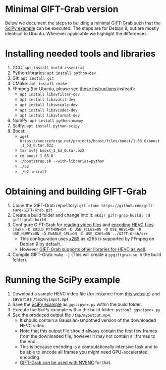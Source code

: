 # Minimal GIFT-Grab version

Below we document the steps to building a minimal GIFT-Grab such that the [SciPy example][scipy-ex] can be executed.
The steps are for Debian 9, but are mostly identical to Ubuntu.
Wherever applicable we highlight the differences.

[scipy-ex]: http://gift-grab.readthedocs.io/en/latest/scipy.html#full-source-code


# Installing needed tools and libraries

1. GCC: `apt install build-essential`
1. Python libraries: `apt install python-dev`
1. Git: `apt install git`
1. CMake: `apt install cmake`
1. FFmpeg (for Ubuntu, please see [these instructions][ffmpeg-ubuntu] instead):
   - `apt install libavfilter-dev`
   - `apt install libavutil-dev`
   - `apt install libswscale-dev`
   - `apt install libavcodec-dev`
   - `apt install libavformat-dev`
1. NumPy: `apt install python-numpy`
1. SciPy: `apt install python-scipy`
1. Boost:
   - `wget https://sourceforge.net/projects/boost/files/boost/1.63.0/boost_1_63_0.tar.bz2`
   - `tar xvfj boost_1_63_0.tar.bz2`
   - `cd boost_1_63_0`
   - `./bootstrap.sh --with-libraries=python`
   - `./b2`
   - `./b2 install`


# Obtaining and building GIFT-Grab

1. Clone the GIFT-Grab repository: `git clone https://github.com/gift-surg/GIFT-Grab.git`
1. Create a build folder and change into it: `mkdir gift-grab-build; cd gift-grab-build`
1. Configure GIFT-Grab for [reading video files][gg-read] and [encoding HEVC files][gg-hevc]: `cmake -D BUILD_PYTHON=ON -D USE_FILES=ON -D USE_HEVC=ON -D USE_NUMPY=ON -D ENABLE_GPL=ON -D USE_X265=ON ../GIFT-Grab/src`
   - This configuration uses [x265][x265] as x265 is supported by FFmpeg on Debian 9 by default.
   - However [GIFT-Grab supports other libraries for HEVC as well][gg-hevc].
1. Compile GIFT-Grab: `make -j` (This will create a `pygiftgrab.so` in the build folder).

[gg-read]: doc/build.md#reading-video-files
[x265]: http://x265.org/
[gg-hevc]: doc/build.md#hevc


# Running the SciPy example

1. Download a sample HEVC video file (for instance from [this website][hevc-website]) and save it as `/tmp/myinput.mp4`.
1. Save the [SciPy example][scipy-ex] as `ggscipyex.py` within the build folder.
1. Execute the SciPy example within the build folder: `python2 ggscipyex.py`
1. See the produced output file `/tmp/myoutput.mp4`.
   - It should contain a Gaussian-smoothed version of the downloaded HEVC video.
   - Note that this output file should always contain the first few frames from the downloaded file; however it may not contain all frames to the end.
   - This is because encoding is a computationally intensive task and to be able to encode all frames you might need GPU-accelerated encoding.
   - [GIFT-Grab can be used with NVENC][gg-nvenc] for that.

[ffmpeg-ubuntu]: doc/tips.md#ubuntu
[hevc-website]: https://x265.com/hevc-video-files/
[gg-nvenc]: doc/tips.md#nvenc
